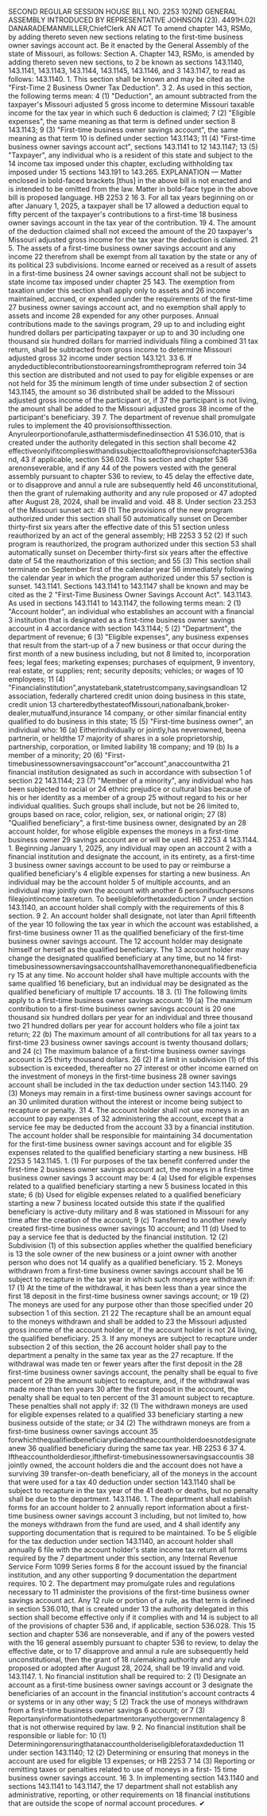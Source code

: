 SECOND REGULAR SESSION
HOUSE BILL NO. 2253
102ND GENERAL ASSEMBLY
INTRODUCED BY REPRESENTATIVE JOHNSON (23).
4491H.02I DANARADEMANMILLER,ChiefClerk
AN ACT
To amend chapter 143, RSMo, by adding thereto seven new sections relating to the first-time
business owner savings account act.
Be it enacted by the General Assembly of the state of Missouri, as follows:
Section A. Chapter 143, RSMo, is amended by adding thereto seven new sections, to
2 be known as sections 143.1140, 143.1141, 143.1143, 143.1144, 143.1145, 143.1146, and
3 143.1147, to read as follows:
143.1140. 1. This section shall be known and may be cited as the "First-Time
2 Business Owner Tax Deduction".
3 2. As used in this section, the following terms mean:
4 (1) "Deduction", an amount subtracted from the taxpayer's Missouri adjusted
5 gross income to determine Missouri taxable income for the tax year in which such
6 deduction is claimed;
7 (2) "Eligible expenses", the same meaning as that term is defined under section
8 143.1143;
9 (3) "First-time business owner savings account", the same meaning as that term
10 is defined under section 143.1143;
11 (4) "First-time business owner savings account act", sections 143.1141 to
12 143.1147;
13 (5) "Taxpayer", any individual who is a resident of this state and subject to the
14 income tax imposed under this chapter, excluding withholding tax imposed under
15 sections 143.191 to 143.265.
EXPLANATION — Matter enclosed in bold-faced brackets [thus] in the above bill is not enacted and is
intended to be omitted from the law. Matter in bold-face type in the above bill is proposed language.
HB 2253 2
16 3. For all tax years beginning on or after January 1, 2025, a taxpayer shall be
17 allowed a deduction equal to fifty percent of the taxpayer's contributions to a first-time
18 business owner savings account in the tax year of the contribution.
19 4. The amount of the deduction claimed shall not exceed the amount of the
20 taxpayer's Missouri adjusted gross income for the tax year the deduction is claimed.
21 5. The assets of a first-time business owner savings account and any income
22 therefrom shall be exempt from all taxation by the state or any of its political
23 subdivisions. Income earned or received as a result of assets in a first-time business
24 owner savings account shall not be subject to state income tax imposed under chapter
25 143. The exemption from taxation under this section shall apply only to assets and
26 income maintained, accrued, or expended under the requirements of the first-time
27 business owner savings account act, and no exemption shall apply to assets and income
28 expended for any other purposes. Annual contributions made to the savings program,
29 up to and including eight hundred dollars per participating taxpayer or up to and
30 including one thousand six hundred dollars for married individuals filing a combined
31 tax return, shall be subtracted from gross income to determine Missouri adjusted gross
32 income under section 143.121.
33 6. If anydeductiblecontributionstoorearningsfromtheprogram referred toin
34 this section are distributed and not used to pay for eligible expenses or are not held for
35 the minimum length of time under subsection 2 of section 143.1145, the amount so
36 distributed shall be added to the Missouri adjusted gross income of the participant or, if
37 the participant is not living, the amount shall be added to the Missouri adjusted gross
38 income of the participant's beneficiary.
39 7. The department of revenue shall promulgate rules to implement the
40 provisionsofthissection. Anyruleorportionofarule,asthattermisdefinedinsection
41 536.010, that is created under the authority delegated in this section shall become
42 effectiveonlyifitcomplieswithandissubjecttoalloftheprovisionsofchapter536and,
43 if applicable, section 536.028. This section and chapter 536 arenonseverable, and if any
44 of the powers vested with the general assembly pursuant to chapter 536 to review, to
45 delay the effective date, or to disapprove and annul a rule are subsequently held
46 unconstitutional, then the grant of rulemaking authority and any rule proposed or
47 adopted after August 28, 2024, shall be invalid and void.
48 8. Under section 23.253 of the Missouri sunset act:
49 (1) The provisions of the new program authorized under this section shall
50 automatically sunset on December thirty-first six years after the effective date of this
51 section unless reauthorized by an act of the general assembly;
HB 2253 3
52 (2) If such program is reauthorized, the program authorized under this section
53 shall automatically sunset on December thirty-first six years after the effective date of
54 the reauthorization of this section; and
55 (3) This section shall terminate on September first of the calendar year
56 immediately following the calendar year in which the program authorized under this
57 section is sunset.
143.1141. Sections 143.1141 to 143.1147 shall be known and may be cited as the
2 "First-Time Business Owner Savings Account Act".
143.1143. As used in sections 143.1141 to 143.1147, the following terms mean:
2 (1) "Account holder", an individual who establishes an account with a financial
3 institution that is designated as a first-time business owner savings account in
4 accordance with section 143.1144;
5 (2) "Department", the department of revenue;
6 (3) "Eligible expenses", any business expenses that result from the start-up of a
7 new business or that occur during the first month of a new business including, but not
8 limited to, incorporation fees; legal fees; marketing expenses; purchases of equipment,
9 inventory, real estate, or supplies; rent; security deposits; vehicles; or wages of
10 employees;
11 (4) "Financialinstitution",anystatebank,statetrustcompany,savingsandloan
12 association, federally chartered credit union doing business in this state, credit union
13 charteredbythestateofMissouri,nationalbank,broker-dealer,mutualfund,insurance
14 company, or other similar financial entity qualified to do business in this state;
15 (5) "First-time business owner", an individual who:
16 (a) Eitherindividually or jointly,has neverowned, beena partnerin, or heldthe
17 majority of shares in a sole proprietorship, partnership, corporation, or limited liability
18 company; and
19 (b) Is a member of a minority;
20 (6) "First-timebusinessownersavingsaccount"or"account",anaccountwitha
21 financial institution designated as such in accordance with subsection 1 of section
22 143.1144;
23 (7) "Member of a minority", any individual who has been subjected to racial or
24 ethnic prejudice or cultural bias because of his or her identity as a member of a group
25 without regard to his or her individual qualities. Such groups shall include, but not be
26 limited to, groups based on race, color, religion, sex, or national origin;
27 (8) "Qualified beneficiary", a first-time business owner, designated by an
28 account holder, for whose eligible expenses the moneys in a first-time business owner
29 savings account are or will be used.
HB 2253 4
143.1144. 1. Beginning January 1, 2025, any individual may open an account
2 with a financial institution and designate the account, in its entirety, as a first-time
3 business owner savings account to be used to pay or reimburse a qualified beneficiary's
4 eligible expenses for starting a new business. An individual may be the account holder
5 of multiple accounts, and an individual may jointly own the account with another
6 personifsuchpersons fileajointincome taxreturn. To beeligibleforthetaxdeduction
7 under section 143.1140, an account holder shall comply with the requirements of this
8 section.
9 2. An account holder shall designate, not later than April fifteenth of the year
10 following the tax year in which the account was established, a first-time business owner
11 as the qualified beneficiary of the first-time business owner savings account. The
12 account holder may designate himself or herself as the qualified beneficiary. The
13 account holder may change the designated qualified beneficiary at any time, but no
14 first-timebusinessownersavingsaccountshallhavemorethanonequalifiedbeneficiary
15 at any time. No account holder shall have multiple accounts with the same qualified
16 beneficiary, but an individual may be designated as the qualified beneficiary of multiple
17 accounts.
18 3. (1) The following limits apply to a first-time business owner savings account:
19 (a) The maximum contribution to a first-time business owner savings account is
20 one thousand six hundred dollars per year for an individual and three thousand two
21 hundred dollars per year for account holders who file a joint tax return;
22 (b) The maximum amount of all contributions for all tax years to a first-time
23 business owner savings account is twenty thousand dollars; and
24 (c) The maximum balance of a first-time business owner savings account is
25 thirty thousand dollars.
26 (2) If a limit in subdivision (1) of this subsection is exceeded, thereafter no
27 interest or other income earned on the investment of moneys in the first-time business
28 owner savings account shall be included in the tax deduction under section 143.1140.
29 (3) Moneys may remain in a first-time business owner savings account for an
30 unlimited duration without the interest or income being subject to recapture or penalty.
31 4. The account holder shall not use moneys in an account to pay expenses of
32 administering the account, except that a service fee may be deducted from the account
33 by a financial institution. The account holder shall be responsible for maintaining
34 documentation for the first-time business owner savings account and for eligible
35 expenses related to the qualified beneficiary starting a new business.
HB 2253 5
143.1145. 1. (1) For purposes of the tax benefit conferred under the first-time
2 business owner savings account act, the moneys in a first-time business owner savings
3 account may be:
4 (a) Used for eligible expenses related to a qualified beneficiary starting a new
5 business located in this state;
6 (b) Used for eligible expenses related to a qualified beneficiary starting a new
7 business located outside this state if the qualified beneficiary is active-duty military and
8 was stationed in Missouri for any time after the creation of the account;
9 (c) Transferred to another newly created first-time business owner savings
10 account; and
11 (d) Used to pay a service fee that is deducted by the financial institution.
12 (2) Subdivision (1) of this subsection applies whether the qualified beneficiary is
13 the sole owner of the new business or a joint owner with another person who does not
14 qualify as a qualified beneficiary.
15 2. Moneys withdrawn from a first-time business owner savings account shall be
16 subject to recapture in the tax year in which such moneys are withdrawn if:
17 (1) At the time of the withdrawal, it has been less than a year since the first
18 deposit in the first-time business owner savings account; or
19 (2) The moneys are used for any purpose other than those specified under
20 subsection 1 of this section.
21
22 The recapture shall be an amount equal to the moneys withdrawn and shall be added to
23 the Missouri adjusted gross income of the account holder or, if the account holder is not
24 living, the qualified beneficiary.
25 3. If any moneys are subject to recapture under subsection 2 of this section, the
26 account holder shall pay to the department a penalty in the same tax year as the
27 recapture. If the withdrawal was made ten or fewer years after the first deposit in the
28 first-time business owner savings account, the penalty shall be equal to five percent of
29 the amount subject to recapture, and, if the withdrawal was made more than ten years
30 after the first deposit in the account, the penalty shall be equal to ten percent of the
31 amount subject to recapture. These penalties shall not apply if:
32 (1) The withdrawn moneys are used for eligible expenses related to a qualified
33 beneficiary starting a new business outside of the state; or
34 (2) The withdrawn moneys are from a first-time business owner savings account
35 forwhichthequalifiedbeneficiarydiedandtheaccountholderdoesnotdesignateanew
36 qualified beneficiary during the same tax year.
HB 2253 6
37 4. Iftheaccountholderdiesor,ifthefirst-timebusinessownersavingsaccountis
38 jointly owned, the account holders die and the account does not have a surviving
39 transfer-on-death beneficiary, all of the moneys in the account that were used for a tax
40 deduction under section 143.1140 shall be subject to recapture in the tax year of the
41 death or deaths, but no penalty shall be due to the department.
143.1146. 1. The department shall establish forms for an account holder to
2 annually report information about a first-time business owner savings account
3 including, but not limited to, how the moneys withdrawn from the fund are used, and
4 shall identify any supporting documentation that is required to be maintained. To be
5 eligible for the tax deduction under section 143.1140, an account holder shall annually
6 file with the account holder's state income tax return all forms required by the
7 department under this section, any Internal Revenue Service Form 1099 Series forms
8 for the account issued by the financial institution, and any other supporting
9 documentation the department requires.
10 2. The department may promulgate rules and regulations necessary to
11 administer the provisions of the first-time business owner savings account act. Any
12 rule or portion of a rule, as that term is defined in section 536.010, that is created under
13 the authority delegated in this section shall become effective only if it complies with and
14 is subject to all of the provisions of chapter 536 and, if applicable, section 536.028. This
15 section and chapter 536 are nonseverable, and if any of the powers vested with the
16 general assembly pursuant to chapter 536 to review, to delay the effective date, or to
17 disapprove and annul a rule are subsequently held unconstitutional, then the grant of
18 rulemaking authority and any rule proposed or adopted after August 28, 2024, shall be
19 invalid and void.
143.1147. 1. No financial institution shall be required to:
2 (1) Designate an account as a first-time business owner savings account or
3 designate the beneficiaries of an account in the financial institution's account contracts
4 or systems or in any other way;
5 (2) Track the use of moneys withdrawn from a first-time business owner savings
6 account; or
7 (3) Reportanyinformationtothedepartmentoranyothergovernmentalagency
8 that is not otherwise required by law.
9 2. No financial institution shall be responsible or liable for:
10 (1) Determiningorensuringthatanaccountholderiseligibleforataxdeduction
11 under section 143.1140;
12 (2) Determining or ensuring that moneys in the account are used for eligible
13 expenses; or
HB 2253 7
14 (3) Reporting or remitting taxes or penalties related to use of moneys in a first-
15 time business owner savings account.
16 3. In implementing section 143.1140 and sections 143.1141 to 143.1147, the
17 department shall not establish any administrative, reporting, or other requirements on
18 financial institutions that are outside the scope of normal account procedures.
✔